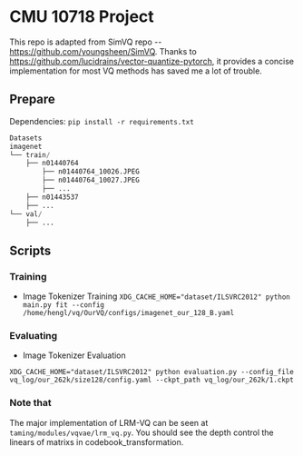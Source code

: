  # CMU 10718 Project 

This repo is adapted from SimVQ repo -- https://github.com/youngsheen/SimVQ. 
Thanks to https://github.com/lucidrains/vector-quantize-pytorch, it provides a concise implementation for most VQ methods has saved me a lot of trouble.

## Prepare


Dependencies: `pip install -r requirements.txt`


```python
Datasets
imagenet
└── train/
    ├── n01440764
        ├── n01440764_10026.JPEG
        ├── n01440764_10027.JPEG
        ├── ...
    ├── n01443537
    ├── ...
└── val/
    ├── ...


```

## Scripts


### Training

- Image Tokenizer Training
`XDG_CACHE_HOME="dataset/ILSVRC2012" python main.py fit --config /home/hengl/vq/OurVQ/configs/imagenet_our_128_B.yaml`


### Evaluating 


- Image Tokenizer Evaluation

`XDG_CACHE_HOME="dataset/ILSVRC2012" python evaluation.py --config_file vq_log/our_262k/size128/config.yaml --ckpt_path vq_log/our_262k/1.ckpt`


### Note that 

The major implementation of LRM-VQ can be seen at `taming/modules/vqvae/lrm_vq.py`. You should see the depth control the linears of matrixs in codebook_transformation. 
